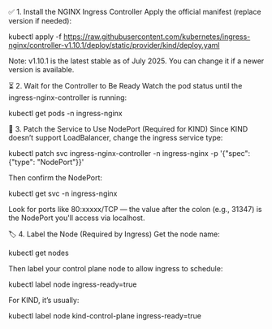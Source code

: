 ✅ 1. Install the NGINX Ingress Controller Apply the official manifest (replace version if needed):

kubectl apply -f https://raw.githubusercontent.com/kubernetes/ingress-nginx/controller-v1.10.1/deploy/static/provider/kind/deploy.yaml

Note: v1.10.1 is the latest stable as of July 2025. You can change it if a newer version is available.

⏳ 2. Wait for the Controller to Be Ready Watch the pod status until the ingress-nginx-controller is running:

kubectl get pods -n ingress-nginx

🔧 3. Patch the Service to Use NodePort (Required for KIND) Since KIND doesn’t support LoadBalancer, change the ingress service type:

kubectl patch svc ingress-nginx-controller -n ingress-nginx
-p '{"spec": {"type": "NodePort"}}'

Then confirm the NodePort:

kubectl get svc -n ingress-nginx

Look for ports like 80:xxxxx/TCP — the value after the colon (e.g., 31347) is the NodePort you'll access via localhost.

🏷️ 4. Label the Node (Required by Ingress) Get the node name:

kubectl get nodes

Then label your control plane node to allow ingress to schedule:

kubectl label node ingress-ready=true

For KIND, it’s usually:

kubectl label node kind-control-plane ingress-ready=true
